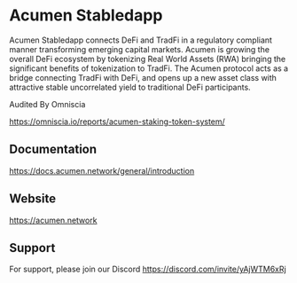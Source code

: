 
# Acumen Stabledapp

Acumen Stabledapp connects DeFi and TradFi in a regulatory compliant manner transforming emerging capital markets. Acumen is growing the overall DeFi ecosystem by tokenizing Real World Assets (RWA) bringing the significant benefits of tokenization to TradFi. The Acumen protocol acts as a bridge connecting TradFi with DeFi, and opens up a new asset class with attractive stable uncorrelated yield to traditional DeFi participants.

Audited By Omniscia

https://omniscia.io/reports/acumen-staking-token-system/

## Documentation

https://docs.acumen.network/general/introduction


## Website

https://acumen.network


## Support

For support, please join our Discord https://discord.com/invite/yAjWTM6xRj

